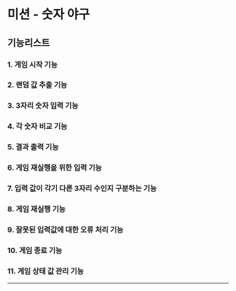# 미션 - 숫자 야구

## 기능리스트

### 1. 게임 시작 기능
### 2. 랜덤 값 추출 기능
### 3. 3자리 숫자 입력 기능
### 4. 각 숫자 비교 기능
### 5. 결과 출력 기능
### 6. 게임 재실행을 위한 입력 기능
### 7. 입력 값이 각기 다른 3자리 수인지 구분하는 기능
### 8. 게임 재실행 기능
### 9. 잘못된 입력값에 대한 오류 처리 기능
### 10. 게임 종료 기능
### 11. 게임 상태 값 관리 기능


--------------



